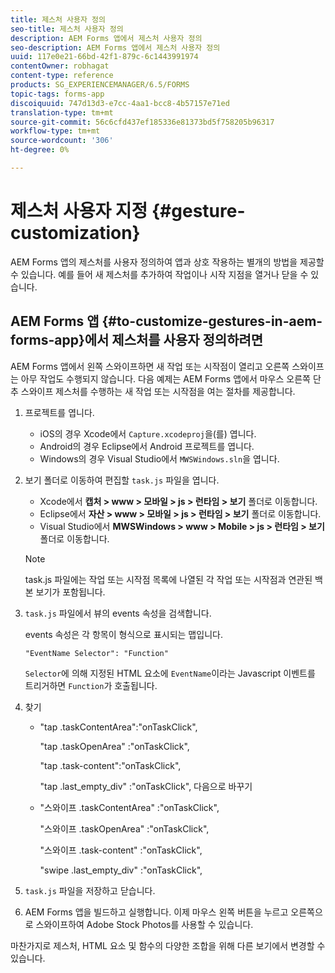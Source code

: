 ```yaml
---
title: 제스처 사용자 정의
seo-title: 제스처 사용자 정의
description: AEM Forms 앱에서 제스처 사용자 정의
seo-description: AEM Forms 앱에서 제스처 사용자 정의
uuid: 117e0e21-66bd-42f1-879c-6c1443991974
contentOwner: robhagat
content-type: reference
products: SG_EXPERIENCEMANAGER/6.5/FORMS
topic-tags: forms-app
discoiquuid: 747d13d3-e7cc-4aa1-bcc8-4b57157e71ed
translation-type: tm+mt
source-git-commit: 56c6cfd437ef185336e81373bd5f758205b96317
workflow-type: tm+mt
source-wordcount: '306'
ht-degree: 0%

---
```



# 제스처 사용자 지정 {#gesture-customization}

AEM Forms 앱의 제스처를 사용자 정의하여 앱과 상호 작용하는 별개의 방법을 제공할 수 있습니다. 예를 들어 새 제스처를 추가하여 작업이나 시작 지점을 열거나 닫을 수 있습니다.

## AEM Forms 앱 {#to-customize-gestures-in-aem-forms-app}에서 제스처를 사용자 정의하려면

AEM Forms 앱에서 왼쪽 스와이프하면 새 작업 또는 시작점이 열리고 오른쪽 스와이프는 아무 작업도 수행되지 않습니다. 다음 예제는 AEM Forms 앱에서 마우스 오른쪽 단추 스와이프 제스처를 수행하는 새 작업 또는 시작점을 여는 절차를 제공합니다.

1. 프로젝트를 엽니다.

   * iOS의 경우 Xcode에서 `Capture.xcodeproj`을(를) 엽니다.
   * Android의 경우 Eclipse에서 Android 프로젝트를 엽니다.
   * Windows의 경우 Visual Studio에서 `MWSWindows.sln`을 엽니다.

1. 보기 폴더로 이동하여 편집할 `task.js` 파일을 엽니다.

   * Xcode에서 **캡처 > www > 모바일 > js > 런타임 > 보기** 폴더로 이동합니다.
   * Eclipse에서 **자산 > www > 모바일 > js > 런타임 > 보기** 폴더로 이동합니다.
   * Visual Studio에서 **MWSWindows > www > Mobile > js > 런타임 > 보기** 폴더로 이동합니다.

   >[!NOTE]
   >
   >task.js 파일에는 작업 또는 시작점 목록에 나열된 각 작업 또는 시작점과 연관된 백본 보기가 포함됩니다.

1. `task.js` 파일에서 뷰의 events 속성을 검색합니다.

   events 속성은 각 항목이 형식으로 표시되는 맵입니다.

   `"EventName Selector": "Function"`

   `Selector`에 의해 지정된 HTML 요소에 `EventName`이라는 Javascript 이벤트를 트리거하면 `Function`가 호출됩니다.

1. 찾기

   * &quot;tap .taskContentArea&quot;:&quot;onTaskClick&quot;,

      &quot;tap .taskOpenArea&quot; :&quot;onTaskClick&quot;,

      &quot;tap .task-content&quot;:&quot;onTaskClick&quot;,

      &quot;tap .last_empty_div&quot; :&quot;onTaskClick&quot;,
   다음으로 바꾸기

   * &quot;스와이프 .taskContentArea&quot; :&quot;onTaskClick&quot;,

      &quot;스와이프 .taskOpenArea&quot; :&quot;onTaskClick&quot;,

      &quot;스와이프 .task-content&quot; :&quot;onTaskClick&quot;,

      &quot;swipe .last_empty_div&quot; :&quot;onTaskClick&quot;,


1. `task.js` 파일을 저장하고 닫습니다.
1. AEM Forms 앱을 빌드하고 실행합니다. 이제 마우스 왼쪽 버튼을 누르고 오른쪽으로 스와이프하여 Adobe Stock Photos를 사용할 수 있습니다.

마찬가지로 제스처, HTML 요소 및 함수의 다양한 조합을 위해 다른 보기에서 변경할 수 있습니다.
